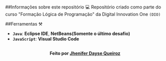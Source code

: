 ##Informações sobre este repositório 💻
Repositório criado como parte do curso "Formação Lógica de Programação" da  Digital Innovation One `(DIO)`

##Ferramentas ⚒️
- <strong>`Java`</strong>: <strong>Eclipse IDE</strong>, <strong>NetBeans(Somente o último desafio)</strong>
- <strong>`JavaScript`</strong>: <strong>Visual Studio Code</strong>

## 
<h4 align="center">Feito por <a tex href="https://github.com/JheniferDayse"> Jhenifer Dayse Queiroz</a></h4>
